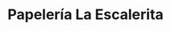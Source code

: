 ---
title: "Papelería La Escalerita"
url: /sevilla/papeleria-la-escalerita/
shop: material de oficina
---